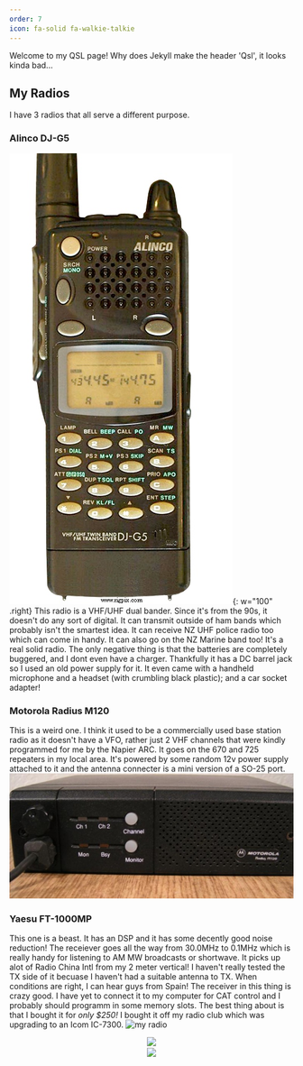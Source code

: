 ```yaml
---
order: 7
icon: fa-solid fa-walkie-talkie
---
```


Welcome to my QSL page!
Why does Jekyll make the header 'Qsl', it looks kinda bad...

## My Radios
I have 3 radios that all serve a different purpose.

### Alinco DJ-G5
![Alinco DJ-G5 powered up](/assets/images/djg5.jpg){: w="100" .right}
This radio is a VHF/UHF dual bander. Since it's from the 90s, it doesn't do any sort of digital. It can transmit outside of ham bands which probably isn't the smartest idea. It can receive NZ UHF police radio too which can come in handy. It can also go on the NZ Marine band too! It's a real solid radio. The only negative thing is that the batteries are completely buggered, and I dont even have a charger. Thankfully it has a DC barrel jack so I used an old power supply for it. It even came with a handheld microphone and a headset (with crumbling black plastic); and a car socket adapter!


### Motorola Radius M120
This is a weird one. I think it used to be a commercially used base station radio as it doesn't have a VFO, rather just 2 VHF channels that were kindly programmed for me by the Napier ARC. It goes on the 670 and 725 repeaters in my local area. It's powered by some random 12v power supply attached to it and the antenna connecter is a mini version of a SO-25 port.
![Radius M120](/assets/images/m120.jpg)

### Yaesu FT-1000MP
This one is a beast. It has an DSP and it has some decently good noise reduction! The receiever goes all the way from 30.0MHz to 0.1MHz which is really handy for listening to AM MW broadcasts or shortwave. It picks up alot of Radio China Intl from my 2 meter vertical! I haven't really tested the TX side of it becuase I haven't had a suitable antenna to TX. When conditions are right, I can hear guys from Spain! The receiver in this thing is crazy good. I have yet to connect it to my computer for CAT control and I probably should programm in some memory slots. The best thing about is that I bought it for *only $250!* I bought it off my radio club which was upgrading to an Icom IC-7300.
![my radio](https://cdn-bio.qrz.com/h/zl2edh/FT1000MP_1.jpg)

<center>
<a href="https://www.hamqsl.com/solar.html" title="Click to add Solar-Terrestrial Data to your website!"><img src="https://www.hamqsl.com/solarmuf.php"></a><br>
<a href="https://www.hamqsl.com/solar.html" title="Click to add Solar-Terrestrial Data to your website!"><img src="https://www.hamqsl.com/solar101vhfpic.php"></a>
</center>